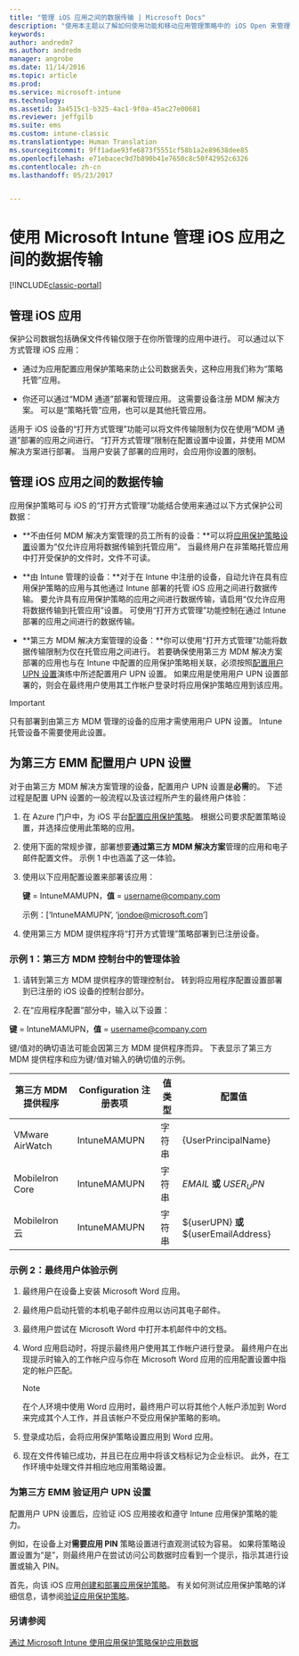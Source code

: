 ```yaml
---
title: "管理 iOS 应用之间的数据传输 | Microsoft Docs"
description: "使用本主题以了解如何使用功能和移动应用管理策略中的 iOS Open 来管理应用之间的数据传输。"
keywords: 
author: andredm7
ms.author: andredm
manager: angrobe
ms.date: 11/14/2016
ms.topic: article
ms.prod: 
ms.service: microsoft-intune
ms.technology: 
ms.assetid: 3a4515c1-b325-4ac1-9f0a-45ac27e00681
ms.reviewer: jeffgilb
ms.suite: ems
ms.custom: intune-classic
ms.translationtype: Human Translation
ms.sourcegitcommit: 9ff1adae93fe6873f5551cf58b1a2e89638dee85
ms.openlocfilehash: e71ebacec9d7b890b41e7650c8c50f42952c6326
ms.contentlocale: zh-cn
ms.lasthandoff: 05/23/2017


---
```


# <a name="manage-data-transfer-between-ios-apps-with-microsoft-intune"></a>使用 Microsoft Intune 管理 iOS 应用之间的数据传输

[!INCLUDE[classic-portal](../includes/classic-portal.md)]

## <a name="manage-ios-apps"></a>管理 iOS 应用
保护公司数据包括确保文件传输仅限于在你所管理的应用中进行。  可以通过以下方式管理 iOS 应用：

-   通过为应用配置应用保护策略来防止公司数据丢失，这种应用我们称为“策略托管”应用。

-   你还可以通过“MDM 通道”部署和管理应用。  这需要设备注册 MDM 解决方案。 可以是“策略托管”应用，也可以是其他托管应用。

适用于 iOS 设备的“打开方式管理”功能可以将文件传输限制为仅在使用“MDM 通道”部署的应用之间进行。 “打开方式管理”限制在配置设置中设置，并使用 MDM 解决方案进行部署。  当用户安装了部署的应用时，会应用你设置的限制。

##  <a name="manage-data-transfer-between-ios-apps"></a>管理 iOS 应用之间的数据传输
应用保护策略可与 iOS 的“打开方式管理”功能结合使用来通过以下方式保护公司数据：

-   **不由任何 MDM 解决方案管理的员工所有的设备：**可以将[应用保护策略设置](create-and-deploy-mobile-app-management-policies-with-microsoft-intune.md)设置为“仅允许应用将数据传输到托管应用”。 当最终用户在非策略托管应用中打开受保护的文件时，文件不可读。

-   **由 Intune 管理的设备：**对于在 Intune 中注册的设备，自动允许在具有应用保护策略的应用与其他通过 Intune 部署的托管 iOS 应用之间进行数据传输。 要允许具有应用保护策略的应用之间进行数据传输，请启用“仅允许应用将数据传输到托管应用”设置。 可使用“打开方式管理”功能控制在通过 Intune 部署的应用之间进行的数据传输。   

-   **第三方 MDM 解决方案管理的设备：**你可以使用“打开方式管理”功能将数据传输限制为仅在托管应用之间进行。
若要确保使用第三方 MDM 解决方案部署的应用也与在 Intune 中配置的应用保护策略相关联，必须按照[配置用户 UPN 设置](#configure-user-upn-setting-for-third-party-emm)演练中所述配置用户 UPN 设置。  如果应用是使用用户 UPN 设置部署的，则会在最终用户使用其工作帐户登录时将应用保护策略应用到该应用。

> [!IMPORTANT]
> 只有部署到由第三方 MDM 管理的设备的应用才需使用用户 UPN 设置。  Intune 托管设备不需要使用此设置。

## <a name="configure-user-upn-setting-for-third-party-emm"></a>为第三方 EMM 配置用户 UPN 设置
对于由第三方 MDM 解决方案管理的设备，配置用户 UPN 设置是**必需**的。 下述过程是配置 UPN 设置的一般流程以及该过程所产生的最终用户体验：


1.  在 Azure 门户中，为 iOS 平台[配置应用保护策略](create-and-deploy-mobile-app-management-policies-with-microsoft-intune.md)。 根据公司要求配置策略设置，并选择应使用此策略的应用。

2.  使用下面的常规步骤，部署想要**通过第三方 MDM 解决方案**管理的应用和电子邮件配置文件。 示例 1 中也涵盖了这一体验。

  1.  使用以下应用配置设置来部署该应用：

      **键** = IntuneMAMUPN，**值** = <username@company.com>

      示例：[‘IntuneMAMUPN’, ‘jondoe@microsoft.com’]

  2.  使用第三方 MDM 提供程序将“打开方式管理”策略部署到已注册设备。


### <a name="example-1-admin-experience-in-third-party-mdm-console"></a>示例 1：第三方 MDM 控制台中的管理体验

1. 请转到第三方 MDM 提供程序的管理控制台。 转到将应用程序配置设置部署到已注册的 iOS 设备的控制台部分。

2. 在“应用程序配置”部分中，输入以下设置：

  **键** = IntuneMAMUPN，**值** = <username@company.com>

  键/值对的确切语法可能会因第三方 MDM 提供程序而异。 下表显示了第三方 MDM 提供程序和应为键/值对输入的确切值的示例。

|第三方 MDM 提供程序| Configuration 注册表项 | 值类型 | 配置值|
| ------- | ---- | ---- | ---- |
| VMware AirWatch | IntuneMAMUPN | 字符串 | {UserPrincipalName}|
| MobileIron Core | IntuneMAMUPN | 字符串 | $EMAIL$ **或** $USER_UPN$ |
| MobileIron 云 | IntuneMAMUPN | 字符串 | ${userUPN} **或** ${userEmailAddress} |

### <a name="example-2-end-user-experience"></a>示例 2：最终用户体验示例

1.  最终用户在设备上安装 Microsoft Word 应用。

2.  最终用户启动托管的本机电子邮件应用以访问其电子邮件。

3.  最终用户尝试在 Microsoft Word 中打开本机邮件中的文档。

4.  Word 应用启动时，将提示最终用户使用其工作帐户进行登录。  最终用户在出现提示时输入的工作帐户应与你在 Microsoft Word 应用的应用配置设置中指定的帐户匹配。

    > [!NOTE]
    > 在个人环境中使用 Word 应用时，最终用户可以将其他个人帐户添加到 Word 来完成其个人工作，并且该帐户不受应用保护策略的影响。

5.  登录成功后，会将应用保护策略设置应用到 Word 应用。

6.  现在文件传输已成功，并且已在应用中将该文档标记为企业标识。 此外，在工作环境中处理文件并相应地应用策略设置。

### <a name="validate-user-upn-setting-for-third-party-emm"></a>为第三方 EMM 验证用户 UPN 设置

配置用户 UPN 设置后，应验证 iOS 应用接收和遵守 Intune 应用保护策略的能力。

例如，在设备上对**需要应用 PIN** 策略设置进行直观测试较为容易。 如果将策略设置设置为“是”，则最终用户在尝试访问公司数据时应看到一个提示，指示其进行设置或输入 PIN。

首先，向该 iOS 应用[创建和部署应用保护策略](create-and-deploy-mobile-app-management-policies-with-microsoft-intune.md)。 有关如何测试应用保护策略的详细信息，请参阅[验证应用保护策略](validate-mobile-application-management.md)。



### <a name="see-also"></a>另请参阅
[通过 Microsoft Intune 使用应用保护策略保护应用数据](protect-app-data-using-mobile-app-management-policies-with-microsoft-intune.md)

